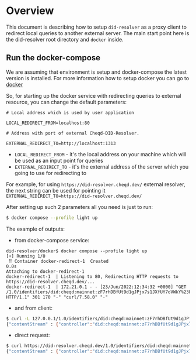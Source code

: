 # Overview

This document is describing how to setup `did-resolver` as a proxy client to redirect local queries to another external server. The main start point here is the did-resolver root directory and `docker` inside.

## Run the docker-compose

We are assuming that environment is setup and docker-compose the latest version is installed. For more information how to setup docker you can go to [docker](https://docs.docker.com/engine/install/ubuntu/)

So, for starting up the docker service with redirecting queries to external resource, you can change the default parameters:

```text
# Local address which is used by user application

LOCAL_REDIRECT_FROM=localhost:80

# Address with port of external Cheqd-DID-Resolver.

EXTERNAL_REDIRECT_TO=http://localhost:1313
```

- `LOCAL_REDIRECT_FROM` - it's the local address on your machine which will be used as an input point for queries
- `EXTERNAL_REDIRECT_TO` - it's the external address of the server which you going to use for redirecting to

For example, for using `https://did-resolver.cheqd.dev/` external resolver, the next string can be used for pointing it `EXTERNAL_REDIRECT_TO=https://did-resolver.cheqd.dev/`

After setting up such 2 parameters all you need is just to run:

```bash
$ docker compose --profile light up
```

The example of outputs:

- from docker-compose service:

```text
did-resolver/docker$ docker compose --profile light up
[+] Running 1/0
 ⠿ Container docker-redirect-1  Created                                                                                                                                                                0.0s
Attaching to docker-redirect-1
docker-redirect-1  | Listening to 80, Redirecting HTTP requests to https://did-resolver.cheqd.dev/...
docker-redirect-1  | 172.21.0.1 - - [23/Jun/2022:12:34:32 +0000] "GET /1.0/identifiers/did:cheqd:mainnet:zF7rhDBfUt9d1gJPjx7s1JXfUY7oVWkY%23key1 HTTP/1.1" 301 170 "-" "curl/7.58.0" "-"
```

- and from client:

```bash
$ curl -L 127.0.0.1/1.0/identifiers/did:cheqd:mainnet:zF7rhDBfUt9d1gJPjx7s1JXfUY7oVWkY%23key1
{"contentStream" : {"controller":"did:cheqd:mainnet:zF7rhDBfUt9d1gJPjx7s1JXfUY7oVWkY","id":"did:cheqd:mainnet:zF7rhDBfUt9d1gJPjx7s1JXfUY7oVWkY#key1","publicKeyMultibase":"zF7rhDBfUt9d1gJPjx7s1JXfUY7oVWkYsWCo7fztHtepn","type":"Ed25519VerificationKey2020"},"contentMetadata" : {"created":"2022-04-05T11:49:19Z","versionId":"EDEAD35C83E20A72872ACD3C36B7BA42300712FC8E3EEE1340E47E2F1B216B2D"},"dereferencingMetadata" : {"contentType":"application/did+json","retrieved":"2022-06-23T12:34:33Z","did":{"didString":"did:cheqd:mainnet:zF7rhDBfUt9d1gJPjx7s1JXfUY7oVWkY","methodSpecificId":"zF7rhDBfUt9d1gJPjx7s1JXfUY7oVWkY","method":"cheqd"}}}
```

- direct request:

```bash
$ curl https://did-resolver.cheqd.dev/1.0/identifiers/did:cheqd:mainnet:zF7rhDBfUt9d1gJPjx7s1JXfUY7oVWkY%23key1 
{"contentStream" : {"controller":"did:cheqd:mainnet:zF7rhDBfUt9d1gJPjx7s1JXfUY7oVWkY","id":"did:cheqd:mainnet:zF7rhDBfUt9d1gJPjx7s1JXfUY7oVWkY#key1","publicKeyMultibase":"zF7rhDBfUt9d1gJPjx7s1JXfUY7oVWkYsWCo7fztHtepn","type":"Ed25519VerificationKey2020"},"contentMetadata" : {"created":"2022-04-05T11:49:19Z","versionId":"EDEAD35C83E20A72872ACD3C36B7BA42300712FC8E3EEE1340E47E2F1B216B2D"},"dereferencingMetadata" : {"contentType":"application/did+json","retrieved":"2022-06-23T12:36:20Z","did":{"didString":"did:cheqd:mainnet:zF7rhDBfUt9d1gJPjx7s1JXfUY7oVWkY","methodSpecificId":"zF7rhDBfUt9d1gJPjx7s1JXfUY7oVWkY","method":"cheqd"}}}
```
